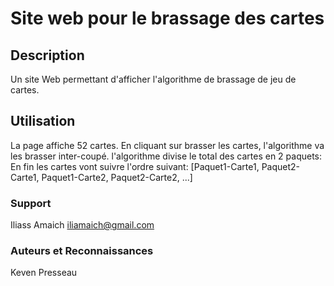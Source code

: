 # Site web pour le brassage des cartes

## Description

Un site Web permettant d'afficher l'algorithme de brassage de jeu de cartes.

## Utilisation

La page affiche 52 cartes.
En cliquant sur brasser les cartes, l'algorithme va les brasser inter-coupé.
l'algorithme divise le total des cartes en 2 paquets:
En fin les cartes vont suivre l'ordre suivant:
[Paquet1-Carte1, Paquet2-Carte1, Paquet1-Carte2, Paquet2-Carte2, ...]


### Support
Iliass Amaich iliamaich@gmail.com

### Auteurs et Reconnaissances
Keven Presseau
 
